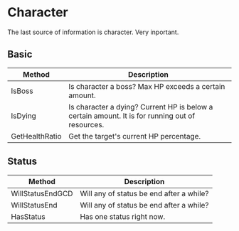 # Character

The last source of information is character. Very inportant.

## Basic

| Method         | Description                                                  |
| -------------- | ------------------------------------------------------------ |
| IsBoss         | Is character a boss? Max HP exceeds a certain amount.        |
| IsDying        | Is character a dying? Current HP is below a certain amount. It is for running out of resources. |
| GetHealthRatio | Get the target's current HP percentage.                      |

## Status

| Method           | Description                              |
| ---------------- | ---------------------------------------- |
| WillStatusEndGCD | Will any of status be end after a while? |
| WillStatusEnd    | Will any of status be end after a while? |
| HasStatus        | Has one status right now.                |

